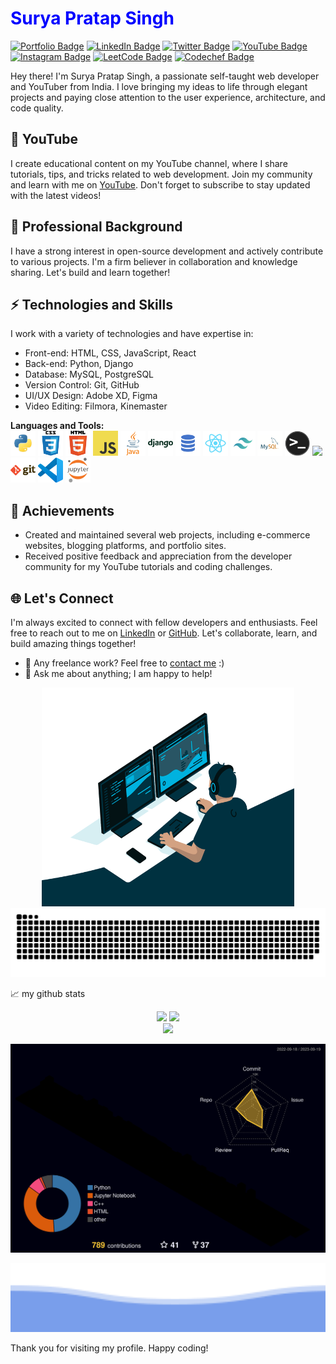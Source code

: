 # <h1 style="color: blue;">Surya Pratap Singh</h1>

[![Portfolio Badge](https://img.shields.io/badge/-Portfolio-teal?style=for-the-badge&logo=font-awesome&logoColor=white&link=https://yourportfolio.com/)](https://suryapratapsingh.netlify.app/#home)
[![LinkedIn Badge](https://img.shields.io/badge/-LinkedIn-blue?style=for-the-badge&logo=linkedin&logoColor=white&link=https://www.linkedin.com/in/surya-pratap-singh-288bb4132/)](https://www.linkedin.com/in/surya-pratap-singh-288bb4132/)
[![Twitter Badge](https://img.shields.io/badge/-Twitter-sky?style=for-the-badge&logo=twitter&logoColor=white&link=https://twitter.com/suryapratp788)](https://twitter.com/suryapratp788)
[![YouTube Badge](https://img.shields.io/badge/-YouTube-red?style=for-the-badge&logo=youtube&logoColor=white&link=https://www.youtube.com/c/DreamPoint)](https://www.youtube.com/c/DreamPoint)
[![Instagram Badge](https://img.shields.io/badge/-Instagram-orange?style=for-the-badge&logo=instagram&logoColor=white&link=https://www.instagram.com/suryapratap6473/)](https://www.instagram.com/suryapratap6473/)
[![LeetCode Badge](https://img.shields.io/badge/-LeetCode-yellow?style=for-the-badge&logo=leetcode&logoColor=white&link=https://leetcode.com/suryapratap2542/)](https://leetcode.com/suryapratap2542/)
[![Codechef Badge](https://img.shields.io/badge/-Codechef-lightgrey?style=for-the-badge&logo=codechef&logoColor=white&link=https://www.codechef.com/surya_pratap04/)](https://www.codechef.com/users/surya_pratap04)






Hey there! I'm Surya Pratap Singh, a passionate self-taught web developer and YouTuber from India. I love bringing my ideas to life through elegant projects and paying close attention to the user experience, architecture, and code quality.

## 🎥 YouTube

I create educational content on my YouTube channel, where I share tutorials, tips, and tricks related to web development. Join my community and learn with me on [YouTube](https://www.youtube.com/c/DreamPoint). Don't forget to subscribe to stay updated with the latest videos!

## 💼 Professional Background

I have a strong interest in open-source development and actively contribute to various projects. I'm a firm believer in collaboration and knowledge sharing. Let's build and learn together!

## ⚡ Technologies and Skills

I work with a variety of technologies and have expertise in:

- Front-end: HTML, CSS, JavaScript, React
- Back-end: Python, Django
- Database: MySQL, PostgreSQL
- Version Control: Git, GitHub
- UI/UX Design: Adobe XD, Figma
- Video Editing: Filmora, Kinemaster

**Languages and Tools:**   
<code><img height="40" src="https://raw.githubusercontent.com/github/explore/80688e429a7d4ef2fca1e82350fe8e3517d3494d/topics/python/python.png"></code>
<code><img height="40" src="https://raw.githubusercontent.com/github/explore/80688e429a7d4ef2fca1e82350fe8e3517d3494d/topics/css/css.png"></code>
<code><img height="40" src="https://raw.githubusercontent.com/github/explore/80688e429a7d4ef2fca1e82350fe8e3517d3494d/topics/html/html.png"></code>
<code><img height="40" src="https://raw.githubusercontent.com/github/explore/80688e429a7d4ef2fca1e82350fe8e3517d3494d/topics/javascript/javascript.png"></code>
<code><img height="40" src="https://raw.githubusercontent.com/github/explore/80688e429a7d4ef2fca1e82350fe8e3517d3494d/topics/java/java.png"></code>
<code><img height="40" src="https://raw.githubusercontent.com/github/explore/80688e429a7d4ef2fca1e82350fe8e3517d3494d/topics/django/django.png"></code>
<code><img height="40" src="https://raw.githubusercontent.com/github/explore/80688e429a7d4ef2fca1e82350fe8e3517d3494d/topics/sql/sql.png"></code>
<code><img height="40" src="https://raw.githubusercontent.com/github/explore/80688e429a7d4ef2fca1e82350fe8e3517d3494d/topics/react/react.png"></code>
<code><img height="40" src="https://raw.githubusercontent.com/github/explore/80688e429a7d4ef2fca1e82350fe8e3517d3494d/topics/tailwind/tailwind.png"></code>
<code><img height="40" src="https://raw.githubusercontent.com/github/explore/80688e429a7d4ef2fca1e82350fe8e3517d3494d/topics/mysql/mysql.png"></code>
<code><img height="40" src="https://raw.githubusercontent.com/github/explore/80688e429a7d4ef2fca1e82350fe8e3517d3494d/topics/terminal/terminal.png"></code>
<code><img height="40" src="https://github.com/SuryaPratap2542/SuryaPratap2542/assets/89827931/61016ad0-4989-46ad-9b51-e61fce883a4f"></code>
<code><img height="40" src="https://raw.githubusercontent.com/github/explore/80688e429a7d4ef2fca1e82350fe8e3517d3494d/topics/git/git.png"></code>
<code><img height="40" src="https://raw.githubusercontent.com/github/explore/78df643247d429f6cc873026c0622819ad797942/topics/visual-studio-code/visual-studio-code.png"></code>
<code><img height="40" src="https://raw.githubusercontent.com/github/explore/80688e429a7d4ef2fca1e82350fe8e3517d3494d/topics/jupyter-notebook/jupyter-notebook.png"></code>

## 🌟 Achievements

- Created and maintained several web projects, including e-commerce websites, blogging platforms, and portfolio sites.
- Received positive feedback and appreciation from the developer community for my YouTube tutorials and coding challenges.

## 🌐 Let's Connect

I'm always excited to connect with fellow developers and enthusiasts. Feel free to reach out to me on [LinkedIn](https://www.linkedin.com/in/surya-pratap-singh-288bb4132/) or [GitHub](https://github.com/surya-dream-point). Let's collaborate, learn, and build amazing things together!

- 💼 Any freelance work? Feel free to [contact me](mailto:suryapratap2542@gmail.com) :) 
- 💬 Ask me about anything; I am happy to help! 

<div align="center">
  <img alt="GIF" src="https://github.com/warriorwizard/warriorwizard/blob/main/code.gif?raw=true" width="80%" height="350" />
</div>


<picture>
  <source
    media="(prefers-color-scheme: dark)"
    srcset="https://raw.githubusercontent.com/platane/snk/output/github-contribution-grid-snake-dark.svg"
  />
  <source
    media="(prefers-color-scheme: dark)"
    srcset="https://raw.githubusercontent.com/platane/snk/output/github-contribution-grid-snake.svg"
  />
  <img
    alt="github contribution grid snake animation"
    src="https://raw.githubusercontent.com/platane/snk/output/github-contribution-grid-snake.svg"
  />
</picture>

📈 my github stats  

<p align="center">
<img width="45%" src="https://github-readme-stats.vercel.app/api?username=SuryaPratap2542&show_icons=true&theme=gotham" />
<img width="48%" src="https://github-readme-streak-stats.herokuapp.com/?username=SuryaPratap2542&theme=gotham" />
	<br/>
<img width="25.8%" src="https://github-readme-stats.vercel.app/api/top-langs/?username=SuryaPratap2542&theme=gotham&hide=jupyter%20notebook" />
</p>

![](./profile-night-rainbow.svg)

<img height="100%" width="100%" alt="Bottom"  src="https://github.com/warriorwizard/warriorwizard/blob/main/bottom_header.svg"/>

Thank you for visiting my profile. Happy coding!
